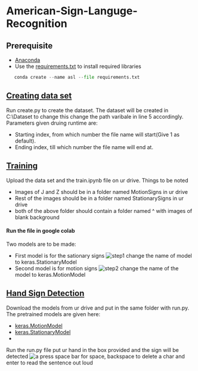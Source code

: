 # American-Sign-Languge-Recognition
## Prerequisite
- [Anaconda](https://www.anaconda.com/)
- Use the [requirements.txt](https://github.com/nabaneetLahiri/American-Sign-Languge-Recognition/blob/main/requirements.txt) to install required libraries
 ```python
    conda create --name asl --file requirements.txt
 ```

## [Creating data set](https://github.com/nabaneetLahiri/American-Sign-Languge-Recognition/blob/main/create.py)
Run create.py to create the dataset. The dataset will be created in C:\Dataset to change this change the path varibale in line 5 accordingly. 
Parameters given druing runtime are: 
- Starting index, from which number the file name will start(Give 1 as default). 
- Ending index, till which number the file name will end at.

## [Training](https://github.com/nabaneetLahiri/American-Sign-Languge-Recognition/blob/main/train.ipynb)
Upload the data set and the train.ipynb file on ur drive. Things to be noted
- Images of J and Z should be in a folder named MotionSigns in ur drive 
- Rest of the images should be in a folder named StationarySigns in ur drive
- both of the above folder should contain a folder named ^ with images of blank background

#### Run the file in google colab 
Two models are to be made:
- First model is for the sationary signs ![step1](https://user-images.githubusercontent.com/42116611/109387193-e9e85380-7925-11eb-89d1-7644426cf2f5.PNG) change the name of model to keras.StationaryModel
- Second model is for motion signs ![step2](https://user-images.githubusercontent.com/42116611/109387218-1bf9b580-7926-11eb-98e5-2922cf331359.PNG) change the name of the model to keras.MotionModel

## [Hand Sign Detection](https://github.com/nabaneetLahiri/American-Sign-Languge-Recognition/blob/main/Run.py)
Download the models from ur drive and put in the same folder with run.py. 
The pretrained models are given here:
- [keras.MotionModel](https://drive.google.com/file/d/1-iP2KnLVodcp8TqokZjS5NMQnB2x2Eey/view?usp=sharing)
- [keras.StationaryModel](https://drive.google.com/file/d/1i9SeORCZlnsBfNzWy_TIGNwuc-6Ni5zA/view?usp=sharing)
-
Run the run.py file put ur hand in the box provided and the sign will be detected
![a](https://user-images.githubusercontent.com/42116611/109385459-07172500-791a-11eb-9d77-a1ded088efa2.PNG)
press space bar for space, backspace to delete a char and enter to read the sentence out loud

<!--
## Results
![a](https://user-images.githubusercontent.com/42116611/109385459-07172500-791a-11eb-9d77-a1ded088efa2.PNG)
![b](https://user-images.githubusercontent.com/42116611/109385460-08e0e880-791a-11eb-8983-9db971849ef1.PNG)
![c](https://user-images.githubusercontent.com/42116611/109385461-09797f00-791a-11eb-9ef7-f9aa0872f2f7.PNG)
-->
